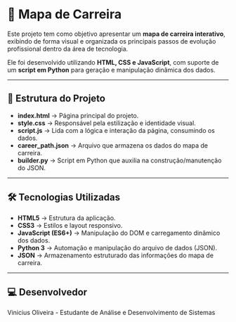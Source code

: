 # 🚀 Mapa de Carreira

Este projeto tem como objetivo apresentar um **mapa de carreira interativo**, exibindo de forma visual e organizada os principais passos de evolução profissional dentro da área de tecnologia.  

Ele foi desenvolvido utilizando **HTML, CSS e JavaScript**, com suporte de um **script em Python** para geração e manipulação dinâmica dos dados.

---

## 📂 Estrutura do Projeto

- **index.html** → Página principal do projeto.  
- **style.css** → Responsável pela estilização e identidade visual.  
- **script.js** → Lida com a lógica e interação da página, consumindo os dados.  
- **career_path.json** → Arquivo que armazena os dados do mapa de carreira.  
- **builder.py** → Script em Python que auxilia na construção/manutenção do JSON.  

---

## 🛠️ Tecnologias Utilizadas

- **HTML5** → Estrutura da aplicação.  
- **CSS3** → Estilos e layout responsivo.  
- **JavaScript (ES6+)** → Manipulação do DOM e carregamento dinâmico dos dados.  
- **Python 3** → Automação e manipulação do arquivo de dados (JSON).  
- **JSON** → Armazenamento estruturado das informações do mapa de carreira.  

---

## 💻 Desenvolvedor 
Vinicius Oliveira - Estudante de Análise e Desenvolvimento de Sistemas
